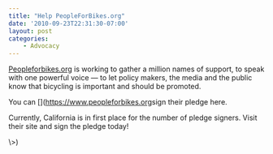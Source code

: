```yaml
---
title: "Help PeopleForBikes.org"
date: '2010-09-23T22:31:30-07:00'
layout: post
categories:
    - Advocacy
---
```


[Peopleforbikes.org](https://www.peopleforbikes.org/) is working to gather a million names of support, to speak with one powerful voice — to let policy makers, the media and the public know that bicycling is important and should be promoted.

You can [](<https://www.peopleforbikes.org></a>sign their pledge here.</p>
<p>Currently, California is in first place for the number of pledge signers. Visit their site and sign the pledge today!</p>
\>)